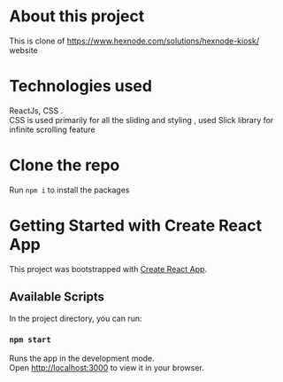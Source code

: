 # About this project

This is clone  of https://www.hexnode.com/solutions/hexnode-kiosk/ website 

# Technologies used
ReactJs, CSS .\
CSS is used primarily for all the sliding and styling , used Slick library for infinite scrolling feature


# Clone the repo
Run `npm i` to install the packages

# Getting Started with Create React App

This project was bootstrapped with [Create React App](https://github.com/facebook/create-react-app).

## Available Scripts

In the project directory, you can run:

### `npm start`

Runs the app in the development mode.\
Open [http://localhost:3000](http://localhost:3000) to view it in your browser.

